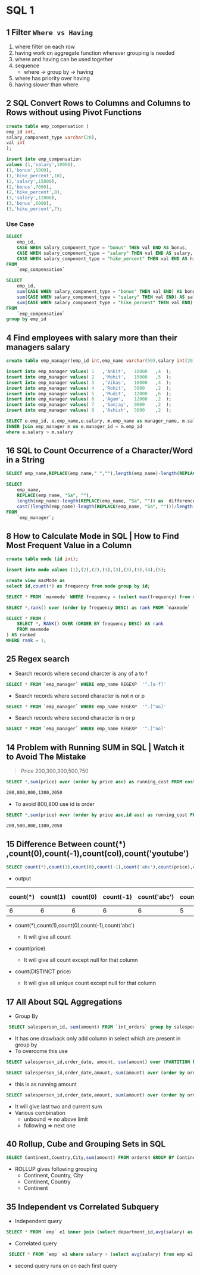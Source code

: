 # SQL 1

## 1 Filter `Where vs Having`

1. where filter on each row
2. having work on aggregate function wherever grouping is needed
3. where and having can be used together
4. sequence
   - where -> group by -> having
5. where has priority over having
6. having slower than where

## 2 SQL Convert Rows to Columns and Columns to Rows without using Pivot Functions

```sql
create table emp_compensation (
emp_id int,
salary_component_type varchar(20),
val int
);
```

```sql
insert into emp_compensation
values (1,'salary',10000),
(1,'bonus',5000),
(1,'hike_percent',10),
(2,'salary',15000),
(2,'bonus',7000),
(2,'hike_percent',8),
(3,'salary',12000),
(3,'bonus',6000),
(3,'hike_percent',7);
```

### Use Case

```sql
SELECT
    emp_id,
    CASE WHEN salary_component_type = "bonus" THEN val END AS bonus,
    CASE WHEN salary_component_type = "salary" THEN val END AS salary,
    CASE WHEN salary_component_type = "hike_percent" THEN val END AS hike_percent
FROM
    `emp_compensation`
```

```sql
SELECT
    emp_id,
    sum(CASE WHEN salary_component_type = "bonus" THEN val END) AS bonus,
    sum(CASE WHEN salary_component_type = "salary" THEN val END) AS salary,
    sum(CASE WHEN salary_component_type = "hike_percent" THEN val END) AS hike_percent
FROM
    `emp_compensation`
group by emp_id
```

## 4 Find employees with salary more than their managers salary

```sql
create table emp_manager(emp_id int,emp_name varchar(50),salary int(20),manager_id int(10));
```

```sql
insert into emp_manager values(	1	,'Ankit',	10000	,4	);
insert into emp_manager values(	2	,'Mohit',	15000	,5	);
insert into emp_manager values(	3	,'Vikas',	10000	,4	);
insert into emp_manager values(	4	,'Rohit',	5000	,2	);
insert into emp_manager values(	5	,'Mudit',	12000	,6	);
insert into emp_manager values(	6	,'Agam',	12000	,2	);
insert into emp_manager values(	7	,'Sanjay',	9000	,2	);
insert into emp_manager values(	8	,'Ashish',	5000	,2	);
```

```sql
SELECT e.emp_id, e.emp_name,e.salary, m.emp_name as manager_name, m.salary as manager_salary from emp_manager e
INNER join emp_manager m on e.manager_id = m.emp_id
where e.salary > m.salary
```

## 16 SQL to Count Occurrence of a Character/Word in a String

```sql
SELECT emp_name,REPLACE(emp_name," ",""),length(emp_name)-length(REPLACE(emp_name," ","")) as empName FROM `emp_manager`;
```

```sql
SELECT
    emp_name,
    REPLACE(emp_name, "Sa", ""),
    length(emp_name)-length(REPLACE(emp_name, "Sa", "")) as  difference,
    cast((length(emp_name)-length(REPLACE(emp_name, "Sa", "")))/length("Sa") as unsigned) as occurrence
FROM
    `emp_manager`;
```

## 8 How to Calculate Mode in SQL | How to Find Most Frequent Value in a Column

```sql
create table mode (id int);
```

```sql
insert into mode values (1),(2),(2),(3),(3),(3),(3),(4),(5);
```

```sql
create view maxMode as
select id,count(*) as frequency from mode group by id;
```

```sql
SELECT * FROM `maxmode` WHERE frequency = (select max(frequency) from maxmode)
```

```sql
SELECT *,rank() over (order by frequency DESC) as rank FROM `maxmode`
```

```sql
SELECT * FROM (
    SELECT *, RANK() OVER (ORDER BY frequency DESC) AS rank
    FROM maxmode
) AS ranked
WHERE rank = 1;
```

## 25 Regex search

- Search records where second charcter is any of a to f

```sql
SELECT * FROM `emp_manager` WHERE emp_name REGEXP  '^.[a-f]'
```

- Search records where second character is not n or p

```sql
SELECT * FROM `emp_manager` WHERE emp_name REGEXP  '^.[^no]'
```

- Search records where second character is n or p

```sql
SELECT * FROM `emp_manager` WHERE emp_name REGEXP  '^.[^no]'
```

## 14 Problem with Running SUM in SQL | Watch it to Avoid The Mistake

> Price 200,300,300,500,750

```sql
SELECT *,sum(price) over (order by price asc) as running_cost FROM cost
```

```bash
200,800,800,1300,2050
```

- To avoid 800,800 use id is order

```sql
SELECT *,sum(price) over (order by price asc,id asc) as running_cost FROM cost
```

```bash
200,500,800,1300,2050
```

## 15 Difference Between count(\*) ,count(0),count(-1),count(col),count('youtube')

```sql
SELECT count(*),count(1),count(0),count(-1),count('abc'),count(price),count(DISTINCT price) FROM `cost`
```

- output

| count(\*) | count(1) | count(0) | count(-1) | count('abc') | count(price) | count(DISTINCT price) |
| --------- | -------- | -------- | --------- | ------------ | ------------ | --------------------- |
| 6         | 6        | 6        | 6         | 6            | 5            | 4                     |

- count(\*),count(1),count(0),count(-1),count('abc')
  - It will give all count
- count(price)
  - It will give all count except null for that column
- count(DISTINCT price)

  - It will give all unique count except null for that column

## 17 All About SQL Aggregations

- Group By

```sql
 SELECT salesperson_id, sum(amount) FROM `int_orders` group by salesperson_id
```

- It has one drawback only add column in select which are present in group by
- To overcome this use

```sql
SELECT salesperson_id,order_date, amount, sum(amount) over (PARTITION by salesperson_id) FROM `int_orders`
```

```sql
SELECT salesperson_id,order_date,amount, sum(amount) over (order by order_date ) FROM `int_orders`
```

- this is as running amount

```sql
SELECT salesperson_id,order_date,amount, sum(amount) over (order by order_date rows BETWEEN 2 preceding and current row) FROM `int_orders`;
```

- It will give last two and current sum
- Various combination
  - unbound => no above limit
  - following => next one

## 40 Rollup, Cube and Grouping Sets in SQL

```sql
SELECT Continent,Country,City,sum(amount) FROM orders4 GROUP BY Continent, Country, City with ROLLUP
```

- ROLLUP gives following grouping
  - Continent, Country, City
  - Continent, Country
  - Continent

## 35 Independent vs Correlated Subquery

- Independent query

```sql
SELECT * FROM `emp` e1 inner join (select department_id,avg(salary) as depAvgSalary from emp group by department_id) d on e1.department_id = d.department_id where e1.salary > d.depAvgSalary
```

- Correlated query

```sql
 SELECT * FROM `emp` e1 where salary > (select avg(salary) from emp e2 where e2.department_id = e1.department_id)
```

- second query runs on on each first query
